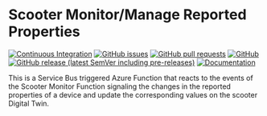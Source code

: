 # Scooter Monitor/Manage Reported Properties
[![Continuous Integration](https://github.com/e-scooter-2077/scooter-monitor.manage-reported-properties/actions/workflows/ci.yml/badge.svg?event=push)](https://github.com/e-scooter-2077/scooter-monitor.manage-reported-properties/actions/workflows/ci.yml)
[![GitHub issues](https://img.shields.io/github/issues-raw/e-scooter-2077/scooter-monitor.manage-reported-properties?style=plastic)](https://github.com/e-scooter-2077/scooter-monitor.manage-reported-properties/issues)
[![GitHub pull requests](https://img.shields.io/github/issues-pr-raw/e-scooter-2077/scooter-monitor.manage-reported-properties?style=plastic)](https://github.com/e-scooter-2077/scooter-monitor.manage-reported-properties/pulls)
[![GitHub](https://img.shields.io/github/license/e-scooter-2077/scooter-monitor.manage-reported-properties?style=plastic)](/LICENSE)
[![GitHub release (latest SemVer including pre-releases)](https://img.shields.io/github/v/release/e-scooter-2077/scooter-monitor.manage-reported-properties?include_prereleases&style=plastic)](https://github.com/e-scooter-2077/scooter-monitor.manage-reported-properties/releases)
[![Documentation](https://img.shields.io/badge/documentation-click%20here-informational?style=plastic)](https://e-scooter-2077.github.io/documentation/implementation/index.html#event-handling)

This is a Service Bus triggered Azure Function that reacts to the events of the Scooter Monitor Function signaling the changes in the reported properties of a device and update the corresponding values on the scooter Digital Twin.

